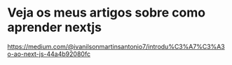 # Veja os meus artigos sobre como aprender nextjs
https://medium.com/@ivanilsonmartinsantonio7/introdu%C3%A7%C3%A3o-ao-next-js-44a4b92080fc
